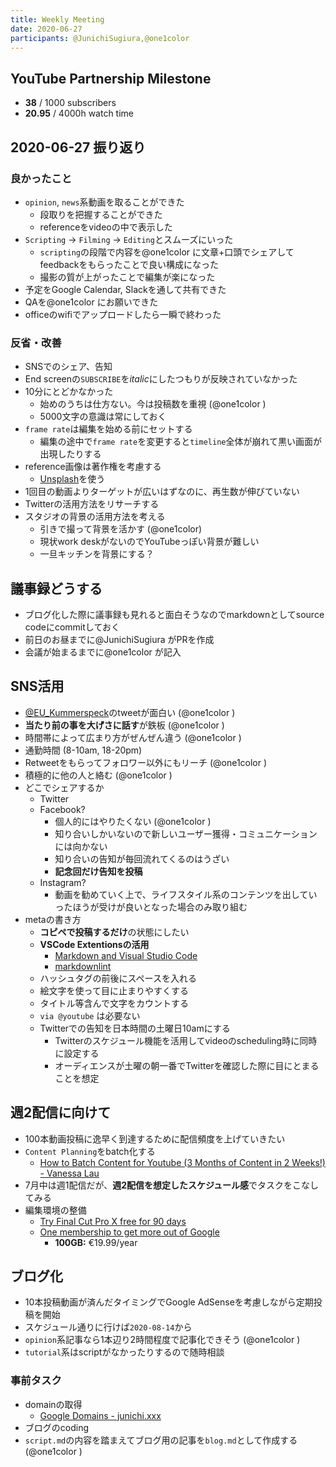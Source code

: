 ```yaml
---
title: Weekly Meeting
date: 2020-06-27
participants: @JunichiSugiura,@one1color
---
```


## YouTube Partnership Milestone

* **38** / 1000 subscribers
* **20.95** / 4000h watch time

## 2020-06-27 振り返り

### 良かったこと

* `opinion`, `news`系動画を取ることができた
  * 段取りを把握することができた
  * referenceをvideoの中で表示した
* `Scripting` -> `Filming` -> `Editing`とスムーズにいった
  * `scripting`の段階で内容を@one1color に文章+口頭でシェアしてfeedbackをもらったことで良い構成になった
  * 撮影の質が上がったことで編集が楽になった
* 予定をGoogle Calendar, Slackを通して共有できた
* QAを@one1color にお願いできた
* officeのwifiでアップロードしたら一瞬で終わった

### 反省・改善

* SNSでのシェア、告知
* End screenの`SUBSCRIBE`を*italic*にしたつもりが反映されていなかった
* 10分にとどかなかった
  * 始めのうちは仕方ない。今は投稿数を重視 (@one1color )
  * 5000文字の意識は常にしておく
* `frame rate`は編集を始める前にセットする
  * 編集の途中で`frame rate`を変更すると`timeline`全体が崩れて黒い画面が出現したりする
* reference画像は著作権を考慮する
  * [Unsplash](https://unsplash.com/)を使う
* 1回目の動画よりターゲットが広いはずなのに、再生数が伸びていない
* Twitterの活用方法をリサーチする
* スタジオの背景の活用方法を考える
  * 引きで撮って背景を活かす (@one1color)
  * 現状work deskがないのでYouTubeっぽい背景が難しい
  * 一旦キッチンを背景にする？

## 議事録どうする

* ブログ化した際に議事録も見れると面白そうなのでmarkdownとしてsource codeにcommitしておく
* 前日のお昼までに@JunichiSugiura がPRを作成
* 会議が始まるまでに@one1color が記入

## SNS活用

* [@EU_Kummerspeck](https://twitter.com/EU_Kummerspeck)のtweetが面白い (@one1color )
* **当たり前の事を大げさに話す**が鉄板 (@one1color )
* 時間帯によって広まり方がぜんぜん違う (@one1color )
* 通勤時間 (8-10am, 18-20pm)
* Retweetをもらってフォロワー以外にもリーチ (@one1color )
* 積極的に他の人と絡む (@one1color )
* どこでシェアするか
  * Twitter
  * Facebook?
    * 個人的にはやりたくない (@one1color )
    * 知り合いしかいないので新しいユーザー獲得・コミュニケーションには向かない
    * 知り合いの告知が毎回流れてくるのはうざい
    * **記念回だけ告知を投稿**
  * Instagram?
    * 動画を勧めていく上で、ライフスタイル系のコンテンツを出していったほうが受けが良いとなった場合のみ取り組む
* metaの書き方
  * **コピペで投稿するだけ**の状態にしたい
  * **VSCode Extentionsの活用**
    * [Markdown and Visual Studio Code](https://code.visualstudio.com/Docs/languages/markdown)
    * [markdownlint](https://marketplace.visualstudio.com/items?itemName=DavidAnson.vscode-markdownlint)
  * ハッシュタグの前後にスペースを入れる
  * 絵文字を使って目に止まりやすくする
  * タイトル等含んで文字をカウントする
  * `via @youtube` は必要ない
  * Twitterでの告知を日本時間の土曜日10amにする
    * Twitterのスケジュール機能を活用してvideoのscheduling時に同時に設定する
    * オーディエンスが土曜の朝一番でTwitterを確認した際に目にとまることを想定

## 週2配信に向けて

* 100本動画投稿に逸早く到達するために配信頻度を上げていきたい
* `Content Planning`をbatch化する
  * [How to Batch Content for Youtube (3 Months of Content in 2 Weeks!) - 
Vanessa Lau](https://www.youtube.com/watch?v=yf8WvdCp2Xc)
* 7月中は週1配信だが、**週2配信を想定したスケジュール感**でタスクをこなしてみる
* 編集環境の整備
  * [Try Final Cut Pro X free for 90 days](https://www.apple.com/final-cut-pro/trial/)
  * [One membership to get
more out of Google](https://one.google.com/about)
    * **100GB:** €19.99/year

## ブログ化

* 10本投稿動画が済んだタイミングでGoogle AdSenseを考慮しながら定期投稿を開始
* スケジュール通りに行けば`2020-08-14`から
* `opinion`系記事なら1本辺り2時間程度で記事化できそう (@one1color )
* `tutorial`系はscriptがなかったりするので随時相談

### 事前タスク

* domainの取得
  * [Google Domains - junichi.xxx](https://domains.google.com/m/registrar/search?searchTerm=junichi&hl=en&tab=1)
* ブログのcoding
* `script.md`の内容を踏まえてブログ用の記事を`blog.md`として作成する (@one1color )

